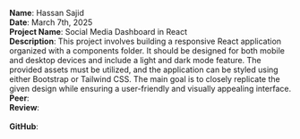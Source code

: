**Name**: Hassan Sajid
<br/>
**Date**: March 7th, 2025
<br/>
**Project Name**: Social Media Dashboard in React
<br/>
**Description**: This project involves building a responsive React application organized with a components folder. It should be designed for both mobile and desktop devices and include a light and dark mode feature. The provided assets must be utilized, and the application can be styled using either Bootstrap or Tailwind CSS. The main goal is to closely replicate the given design while ensuring a user-friendly and visually appealing interface.
<br/>
**Peer**: 
<br/>
**Review**: 
<br/>
<br/>
**GitHub**:
